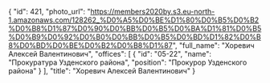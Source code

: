 {
    "id": 421,
    "photo_url": "https://members2020by.s3.eu-north-1.amazonaws.com/128262_%D0%A5%D0%BE%D1%80%D0%B5%D0%B2%D0%B8%D1%87%D0%90%D0%BB%D0%B5%D0%BA%D1%81%D0%B5%D0%B9%D0%92%D0%B0%D0%BB%D0%B5%D0%BD%D1%82%D0%B8%D0%BD%D0%BE%D0%B2%D0%B8%D1%87",
    "full_name": "Хоревич Алексей Валентинович",
    "offices": [
        {
            "id": "05-22",
            "name": "Прокуратура Узденского района",
            "position": "Прокурор Узденского района"
        }
    ],
    "title": "Хоревич Алексей Валентинович"
}